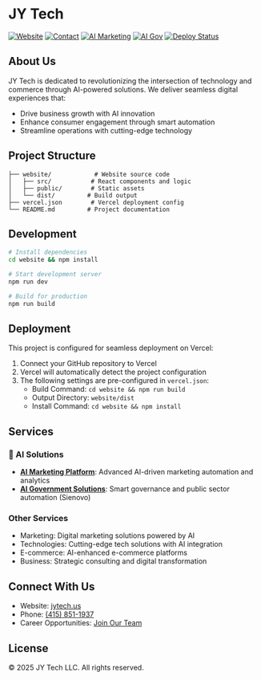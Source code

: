 # JY Tech

[![Website](https://img.shields.io/badge/Website-jytech.us-blue)](https://www.jytech.us)
[![Contact](https://img.shields.io/badge/Contact-415--851--1937-green)](tel:4158511937)
[![AI Marketing](https://img.shields.io/badge/AI%20Marketing-Visit-orange)](https://ai-marketing.jytech.us)
[![AI Gov](https://img.shields.io/badge/AI%20Gov-Visit-purple)](https://ai-gov.jytech.us)
[![Deploy Status](https://img.shields.io/badge/deploy-ready-success)](https://vercel.com)

## About Us

JY Tech is dedicated to revolutionizing the intersection of technology and commerce through AI-powered solutions. We deliver seamless digital experiences that:

- Drive business growth with AI innovation
- Enhance consumer engagement through smart automation
- Streamline operations with cutting-edge technology

## Project Structure

```plaintext
├── website/            # Website source code
│   ├── src/           # React components and logic
│   ├── public/        # Static assets
│   └── dist/         # Build output
├── vercel.json        # Vercel deployment config
└── README.md         # Project documentation
```

## Development

```bash
# Install dependencies
cd website && npm install

# Start development server
npm run dev

# Build for production
npm run build
```

## Deployment

This project is configured for seamless deployment on Vercel:

1. Connect your GitHub repository to Vercel
2. Vercel will automatically detect the project configuration
3. The following settings are pre-configured in `vercel.json`:
   - Build Command: `cd website && npm run build`
   - Output Directory: `website/dist`
   - Install Command: `cd website && npm install`

## Services

### 🤖 AI Solutions

- **[AI Marketing Platform](https://ai-marketing.jytech.us)**: Advanced AI-driven marketing automation and analytics
- **[AI Government Solutions](https://ai-gov.jytech.us)**: Smart governance and public sector automation (Sienovo)

### Other Services

- Marketing: Digital marketing solutions powered by AI
- Technologies: Cutting-edge tech solutions with AI integration
- E-commerce: AI-enhanced e-commerce platforms
- Business: Strategic consulting and digital transformation

## Connect With Us

- Website: [jytech.us](https://www.jytech.us)
- Phone: [(415) 851-1937](tel:4158511937)
- Career Opportunities: [Join Our Team](https://www.jytech.us/career)

## License

© 2025 JY Tech LLC. All rights reserved.
